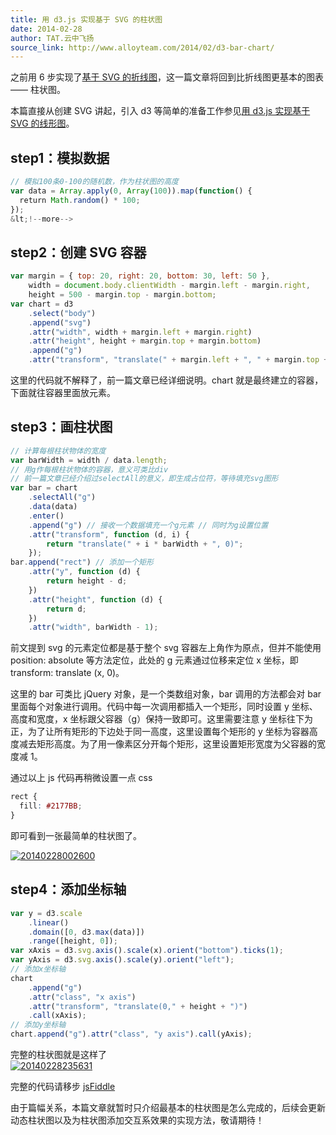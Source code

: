 ```yaml
---
title: 用 d3.js 实现基于 SVG 的柱状图
date: 2014-02-28
author: TAT.云中飞扬
source_link: http://www.alloyteam.com/2014/02/d3-bar-chart/
---
```


<!-- {% raw %} - for jekyll -->

之前用 6 步实现了[基于 SVG 的折线图](http://www.alloyteam.com/2013/12/d3-line-chart/)，这一篇文章将回到比折线图更基本的图表 —— 柱状图。

本篇直接从创建 SVG 讲起，引入 d3 等简单的准备工作参见[用 d3.js 实现基于 SVG 的线形图](http://www.alloyteam.com/2013/12/d3-line-chart/)。

## step1：模拟数据

```javascript
// 模拟100条0-100的随机数，作为柱状图的高度
var data = Array.apply(0, Array(100)).map(function() {
  return Math.random() * 100;
});
&lt;!--more-->
```

## step2：创建 SVG 容器

```javascript
var margin = { top: 20, right: 20, bottom: 30, left: 50 },
    width = document.body.clientWidth - margin.left - margin.right,
    height = 500 - margin.top - margin.bottom;
var chart = d3
    .select("body")
    .append("svg")
    .attr("width", width + margin.left + margin.right)
    .attr("height", height + margin.top + margin.bottom)
    .append("g")
    .attr("transform", "translate(" + margin.left + ", " + margin.top + ")");
```

这里的代码就不解释了，前一篇文章已经详细说明。chart 就是最终建立的容器，下面就往容器里面放元素。

## step3：画柱状图

```javascript
// 计算每根柱状物体的宽度
var barWidth = width / data.length;
// 用g作每根柱状物体的容器，意义可类比div
// 前一篇文章已经介绍过selectAll的意义，即生成占位符，等待填充svg图形
var bar = chart
    .selectAll("g")
    .data(data)
    .enter()
    .append("g") // 接收一个数据填充一个g元素 // 同时为g设置位置
    .attr("transform", function (d, i) {
        return "translate(" + i * barWidth + ", 0)";
    });
bar.append("rect") // 添加一个矩形
    .attr("y", function (d) {
        return height - d;
    })
    .attr("height", function (d) {
        return d;
    })
    .attr("width", barWidth - 1);
```

前文提到 svg 的元素定位都是基于整个 svg 容器左上角作为原点，但并不能使用 position: absolute 等方法定位，此处的 g 元素通过位移来定位 x 坐标，即 transform: translate (x, 0)。

这里的 bar 可类比 jQuery 对象，是一个类数组对象，bar 调用的方法都会对 bar 里面每个对象进行调用。代码中每一次调用都插入一个矩形，同时设置 y 坐标、高度和宽度，x 坐标跟父容器（g）保持一致即可。这里需要注意 y 坐标往下为正，为了让所有矩形的下边处于同一高度，这里设置每个矩形的 y 坐标为容器高度减去矩形高度。为了用一像素区分开每个矩形，这里设置矩形宽度为父容器的宽度减 1。

通过以上 js 代码再稍微设置一点 css

```css
rect {
  fill: #2177BB;
}
```

即可看到一张最简单的柱状图了。

[![20140228002600](http://www.alloyteam.com/wp-content/uploads/2014/02/20140228002600.png)](http://www.alloyteam.com/wp-content/uploads/2014/02/20140228002600.png)

## step4：添加坐标轴

```javascript
var y = d3.scale
    .linear()
    .domain([0, d3.max(data)])
    .range([height, 0]);
var xAxis = d3.svg.axis().scale(x).orient("bottom").ticks(1);
var yAxis = d3.svg.axis().scale(y).orient("left");
// 添加x坐标轴
chart
    .append("g")
    .attr("class", "x axis")
    .attr("transform", "translate(0," + height + ")")
    .call(xAxis);
// 添加y坐标轴
chart.append("g").attr("class", "y axis").call(yAxis);
```

完整的柱状图就是这样了  
[![20140228235631](http://www.alloyteam.com/wp-content/uploads/2014/02/20140228235631.png)](http://www.alloyteam.com/wp-content/uploads/2014/02/20140228235631.png)

完整的代码请移步 [jsFiddle](http://jsfiddle.net/jarvisjiang/RqK4P/)

由于篇幅关系，本篇文章就暂时只介绍最基本的柱状图是怎么完成的，后续会更新动态柱状图以及为柱状图添加交互系效果的实现方法，敬请期待！


<!-- {% endraw %} - for jekyll -->